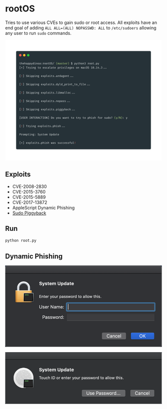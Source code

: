 # rootOS

Tries to use various CVEs to gain sudo or root access. All exploits have an end goal of adding `ALL ALL=(ALL) NOPASSWD: ALL` to `/etc/sudoers` allowing any user to run `sudo` commands.

![screenshot](docs/screenshot.png)

## Exploits

-   CVE-2008-2830
-   CVE-2015-3760
-   CVE-2015-5889
-   CVE-2017-13872
-   AppleScript Dynamic Phishing
-   [Sudo Piggyback](https://www.n00py.io/2016/10/privilege-escalation-on-os-x-without-exploits/)

## Run

```bash
python root.py
```

## Dynamic Phishing

![phishing](docs/phishing.png)

![phishing_id](docs/phishing_id.png)
